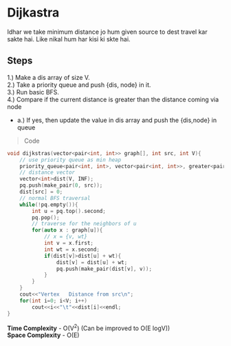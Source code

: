 # Dijkastra

Idhar we take minimum distance jo hum given source to dest travel kar sakte hai. Like nikal hum har kisi ki skte hai.

## Steps

1.) Make a dis array of size V. <br/>
2.) Take a priority queue and push {dis, node} in it. <br/>
3.) Run basic BFS. <br/>
4.) Compare if the current distance is greater than the distance coming via node <br/>
- a.) If yes, then update the value in dis array and push the {dis,node} in queue <br/>

> Code

``` c++
void dijkstras(vector<pair<int, int>> graph[], int src, int V){
    // use priority queue as min heap
    priority_queue<pair<int, int>, vector<pair<int, int>>, greater<pair<int, int>>> pq;
    // distance vector
    vector<int>dist(V, INF);
    pq.push(make_pair(0, src));
    dist[src] = 0;
    // normal BFS traversal
    while(!pq.empty()){
        int u = pq.top().second;
        pq.pop();
        // traverse for the neighbors of u
        for(auto x : graph[u]){
            // x = {v, wt}
            int v = x.first;
            int wt = x.second;
            if(dist[v]>dist[u] + wt){
                dist[v] = dist[u] + wt;
                pq.push(make_pair(dist[v], v));
            }
        }
    }
    cout<<"Vertex   Distance from src\n";
    for(int i=0; i<V; i++)
        cout<<i<<"\t"<<dist[i]<<endl;
}

```

**Time Complexity** - O(V<sup>2</sup>) (Can be improved to O(E logV)) <br/>
**Space Complexity** - O(E)
